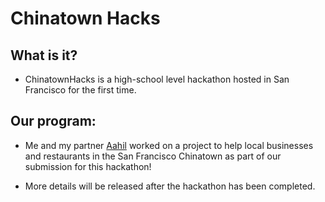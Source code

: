 # Chinatown Hacks

## What is it?

- ChinatownHacks is a high-school level hackathon hosted in San Francisco for the first time.

## Our program:

- Me and my partner [Aahil](https://github.com/The007Programmer) worked on a project to help local businesses and restaurants in the San Francisco Chinatown as part of our submission for this hackathon!

- More details will be released after the hackathon has been completed.